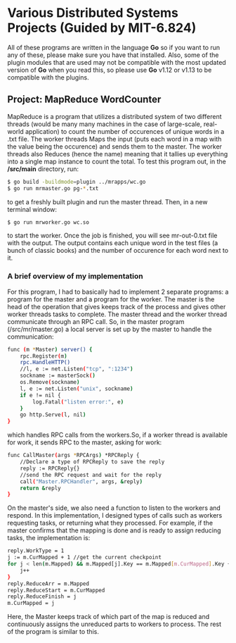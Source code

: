 Various Distributed Systems Projects (Guided by MIT-6.824)
================================================================================
All of these programs are written in the language **Go** so if you want to run any of these, please make sure you have that installed. Also, some of the 
plugin modules that are used may not be compatible with the most updated version of **Go** when you read this, so please use **Go** v1.12 or v1.13 to be compatible 
with the plugins.


## Project: MapReduce WordCounter
MapReduce is a program that utilizes a distributed system of two different threads (would be many many machines in the case of large-scale, real-world application) 
to count the number of occurences of unique words in a .txt file. The worker threads Maps the input (puts each word in a map with the value being the occurence) and 
sends them to the master. The worker threads also Reduces (hence the name) meaning that it tallies up everything into a single map instance to count the total.
To test this program out, in the **/src/main** directory, run:
```bash
$ go build -buildmode=plugin ../mrapps/wc.go
$ go run mrmaster.go pg-*.txt
```
to get a freshly built plugin and run the master thread. Then, in a new terminal window:
```bash
$ go run mrworker.go wc.so
```
to start the worker. Once the job is finished, you will see mr-out-0.txt file with the output. The output contains each unique word in the test files (a bunch of classic
books) and the number of occurence for each word next to it. 
### A brief overview of my implementation
For this program, I had to basically had to implement 2 separate programs: a program for the master and a program for the worker. The master is the head of the 
operation that gives keeps track of the process and gives other worker threads tasks to complete. The master thread and the worker thread communicate through an 
RPC call. So, in the master program (/src/mr/master.go) a local server is set up by the master to handle the communication:
```bash
func (m *Master) server() {
	rpc.Register(m)
	rpc.HandleHTTP()
	//l, e := net.Listen("tcp", ":1234")
	sockname := masterSock()
	os.Remove(sockname)
	l, e := net.Listen("unix", sockname)
	if e != nil {
		log.Fatal("listen error:", e)
	}
	go http.Serve(l, nil)
}
```
which handles RPC calls from the workers.So, if a worker thread is available for work, it sends RPC to the master, asking for work:
```bash
func CallMaster(args *RPCArgs) *RPCReply {
	//Declare a type of RPCReply to save the reply
	reply := RPCReply{}
	//send the RPC request and wait for the reply
	call("Master.RPCHandler", args, &reply)
	return &reply
}
```
On the master's side, we also need a function to listen to the workers and respond. In this implementation, I designed types of calls such as 
workers requesting tasks, or returning what they processed. For example, if the master confirms that the mapping is done and is ready to 
assign reducing tasks, the implementation is:
```bash
reply.WorkType = 1
j := m.CurMapped + 1 //get the current checkpoint
for j < len(m.Mapped) && m.Mapped[j].Key == m.Mapped[m.CurMapped].Key {
	j++
}
reply.ReduceArr = m.Mapped
reply.ReduceStart = m.CurMapped
reply.ReduceFinish = j
m.CurMapped = j
```
Here, the Master keeps track of which part of the map is reduced and continuously assigns the unreduced parts to workers to process. The rest of the program
is similar to this. 
